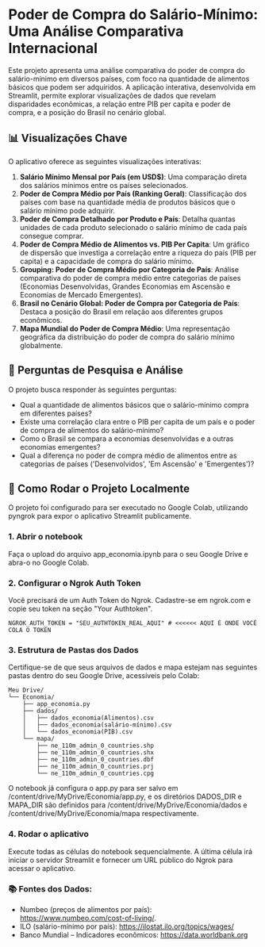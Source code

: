 # Poder de Compra do Salário-Mínimo: Uma Análise Comparativa Internacional

Este projeto apresenta uma análise comparativa do poder de compra do salário-mínimo em diversos países, com foco na quantidade de alimentos básicos que podem ser adquiridos. A aplicação interativa, desenvolvida em Streamlit, permite explorar visualizações de dados que revelam disparidades econômicas, a relação entre PIB per capita e poder de compra, e a posição do Brasil no cenário global.

## 📊 Visualizações Chave

O aplicativo oferece as seguintes visualizações interativas:

1.  **Salário Mínimo Mensal por País (em USD$)**: Uma comparação direta dos salários mínimos entre os países selecionados.
2.  **Poder de Compra Médio por País (Ranking Geral)**: Classificação dos países com base na quantidade média de produtos básicos que o salário mínimo pode adquirir.
3.  **Poder de Compra Detalhado por Produto e País**: Detalha quantas unidades de cada produto selecionado o salário mínimo de cada país consegue comprar.
4.  **Poder de Compra Médio de Alimentos vs. PIB Per Capita**: Um gráfico de dispersão que investiga a correlação entre a riqueza do país (PIB per capita) e a capacidade de compra do salário mínimo.
5.  **Grouping: Poder de Compra Médio por Categoria de País**: Análise comparativa do poder de compra médio entre categorias de países (Economias Desenvolvidas, Grandes Economias em Ascensão e Economias de Mercado Emergentes).
6.  **Brasil no Cenário Global: Poder de Compra por Categoria de País**: Destaca a posição do Brasil em relação aos diferentes grupos econômicos.
7.  **Mapa Mundial do Poder de Compra Médio**: Uma representação geográfica da distribuição do poder de compra do salário mínimo globalmente.

## 🎯 Perguntas de Pesquisa e Análise

O projeto busca responder às seguintes perguntas:

* Qual a quantidade de alimentos básicos que o salário-mínimo compra em diferentes países?
* Existe uma correlação clara entre o PIB per capita de um país e o poder de compra de alimentos do salário-mínimo?
* Como o Brasil se compara a economias desenvolvidas e a outras economias emergentes?
* Qual a diferença no poder de compra médio de alimentos entre as categorias de países ('Desenvolvidos', 'Em Ascensão' e 'Emergentes')?

## 🚀 Como Rodar o Projeto Localmente

O projeto foi configurado para ser executado no Google Colab, utilizando pyngrok para expor o aplicativo Streamlit publicamente.

### 1. Abrir o notebook

Faça o upload do arquivo app_economia.ipynb para o seu Google Drive e abra-o no Google Colab.

### 2. Configurar o Ngrok Auth Token

Você precisará de um Auth Token do Ngrok. Cadastre-se em ngrok.com e copie seu token na seção "Your Authtoken".

```
NGROK_AUTH_TOKEN = "SEU_AUTHTOKEN_REAL_AQUI" # <<<<<< AQUI É ONDE VOCÊ COLA O TOKEN
```

### 3. Estrutura de Pastas dos Dados

Certifique-se de que seus arquivos de dados e mapa estejam nas seguintes pastas dentro do seu Google Drive, acessíveis pelo Colab:
```
Meu Drive/
└── Economia/
    ├── app_economia.py
    ├── dados/
    │   ├── dados_economia(Alimentos).csv
    │   ├── dados_economia(salário-mínimo).csv
    │   └── dados_economia(PIB).csv
    └── mapa/
        ├── ne_110m_admin_0_countries.shp
        ├── ne_110m_admin_0_countries.shx
        ├── ne_110m_admin_0_countries.dbf
        ├── ne_110m_admin_0_countries.prj
        └── ne_110m_admin_0_countries.cpg
```
O notebook já configura o app.py para ser salvo em /content/drive/MyDrive/Economia/app.py, e os diretórios DADOS_DIR e MAPA_DIR são definidos para /content/drive/MyDrive/Economia/dados e /content/drive/MyDrive/Economia/mapa respectivamente.

### 4. Rodar o aplicativo 

Execute todas as células do notebook sequencialmente. A última célula irá iniciar o servidor Streamlit e fornecer um URL público do Ngrok para acessar o aplicativo.

### 📚 Fontes dos Dados:

* Numbeo (preços de alimentos por país): https://www.numbeo.com/cost-of-living/. 
* ILO (salário-mínimo por país): https://ilostat.ilo.org/topics/wages/ 
* Banco Mundial – Indicadores econômicos: https://data.worldbank.org 

